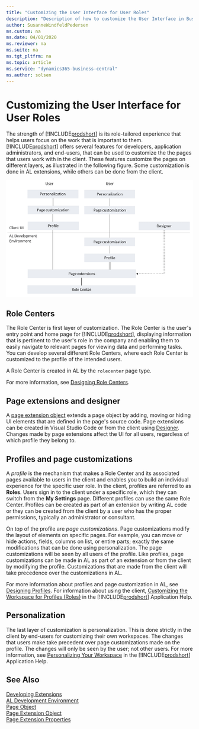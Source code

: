 ```yaml
---
title: "Customizing the User Interface for User Roles"
description: "Description of how to customize the User Interface in Business Central by using user roles."
author: SusanneWindfeldPedersen
ms.custom: na
ms.date: 04/01/2020
ms.reviewer: na
ms.suite: na
ms.tgt_pltfrm: na
ms.topic: article
ms.service: "dynamics365-business-central"
ms.author: solsen
---
```


# Customizing the User Interface for User Roles

The strength of [!INCLUDE[prodshort](includes/prodshort.md)] is its role-tailored experience that helps users focus on the work that is important to them. [!INCLUDE[prodshort](includes/prodshort.md)] offers several features for developers, application administrators, and end-users, that can be used to customize the the pages that users work with in the client. These features customize the pages on different layers, as illustrated in the following figure. Some customization is done in AL extensions, while others can be done from the client.

![Role customization overview](media/role-customization.png "Role customization overview")

## Role Centers

The Role Center is first layer of customization. The Role Center is the user's entry point and home page for [!INCLUDE[prodshort](includes/prodshort.md)], displaying information that is pertinent to the user's role in the company and enabling them to easily navigate to relevant pages for viewing data and performing tasks. You can develop several different Role Centers, where each Role Center is customized to the profile of the intended users.

A Role Center is created in AL by the `rolecenter` page type. 

For more information, see [Designing Role Centers](devenv-designing-role-centers.md).

## Page extensions and designer

A [page extension object](devenv-page-ext-object.md) extends a page object by adding, moving or hiding UI elements that are defined in the page's source code. Page extensions can be created in Visual Studio Code or from the client using [Designer](devenv-inclient-designer.md). Changes made by page extensions affect the UI for all users, regardless of which profile they belong to.

## Profiles and page customizations 

A *profile* is the mechanism that makes a Role Center and its associated pages available to users in the client and enables you to build an individual experience for the specific user role. In the client, profiles are referred to as **Roles**. Users sign in to the client under a specific role, which they can switch from the **My Settings** page. Different profiles can use the same Role Center. Profiles can be created as part of an extension by writing AL code or they can be created from the client by a user who has the proper permissions, typically an administrator or consultant.

On top of the profile are *page customizations*. Page customizations modify the layout of elements on specific pages. For example, you can move or hide actions, fields, columns on list, or entire parts; exactly the same modifications that can be done using personalization. The page customizations will be seen by all users of the profile. Like profiles, page customizations can be made in AL as part of an extension or from the client by modifying the profile. Customizations that are made from the client will take precedence over the customizations in AL. <!--Page customizations are substractive between layers. This means, for example, if an element such as an action or part is removed at by an extension, it cannot be added by customizing the profile in the client or by personalization.-->

For more information about profiles and page customization in AL, see [Designing Profiles](devenv-design-profiles.md). For information about using the client, [Customizing the Workspace for Profiles (Roles)](/dynamics365/business-central/ui-personalization-manage?) in the [!INCLUDE[prodshort](includes/prodshort.md)] Application Help.

<!--

- In AL code, profiles are created by using the [profile object](devenv-profile-object.md).
- In the client, profiles are managed from the **Profiles** page. For more information, see [Understanding Users, Roles, and Profiles](/dynamics365/business-central/admin-users-profiles-roles) in the [!INCLUDE[prodshort](includes/prodshort.md)] Application Help.

<!--
## Page customizations


- In AL code, you create extension-based page customizations by using the [page customization object](devenv-page-customization-object.md).
- In the client, you create page customizations for profiles from the **Profiles** page. For more information, see [Customizing the Workspace for Profiles (Roles)](/dynamics365/business-central/ui-personalization-manage) in the [!INCLUDE[prodshort](includes/prodshort.md)] Application Help.

-->
## Personalization

The last layer of customization is personalization. This is done strictly in the client by end-users for customizing their own workspaces. The changes that users make take precedent over page customizations made on the profile. The changes will only be seen by the user; not other users.  For more information, see [Personalizing Your Workspace](/dynamics365/business-central/ui-personalization-user) in the [!INCLUDE[prodshort](includes/prodshort.md)] Application Help.

<!--
## Using the client to create AL profiles and page customizations

Creating profiles and page customizations from the client can be a useful alternative to writing AL code directly in Visual Studio Code because you are working with the user interface just as the users would. This is especially advantageous for consultants, application administrators, and less technical users. But a consequence of using the client alone is that the profile-related changes pertain only to the tenant in which they were made. In contrast, profiles and page customizations that are extension-based are published to the application server instance and available for installation on all tenants.

However, you can export user-defined profiles and page customizations from the client to files (.al type) that contain the changes as AL code. Once you have the files, you can include them in a Visual Studio Code project and compile them into an extension package that can be published and available to all tenants. To export user-defined profiles and page customizations from the client, open the **Profiles (Roles)** page, and select the **Export User-Created Profiles** action. A .zip file is downloaded to your computer. The zip files contains .al files for the profile and page customizations, plus an app.json and profiles.json file.  

### Exported profiles

Profiles that are created in the client are indicated as **\(user-created\)**. Each user-created profile is exported to a separate .al file that contains the `profile` object that defines the profile and the page customizations it uses. For example, you created a profile with the ID **MyProfile** that uses the role center page **9022 Business Manager Role Center**, and you customized the Business Manager Role Center itself, plus the **Customer** list page. The exported zip file would contain file called **PROFILE.MyProfile.al** that includes the following code:

```
profile MyProfile
{
  CaptionML = ENU='My Profile';
  Enabled = true;
  ProfileDescriptionML = ENU='This is my sample profiles';
  Promoted = true;
  RoleCenter = 9022;
  Customizations = Configuration1; Configuration2;
}
```

### Exported page customizations for user-created profiles

Page customizations that are made to user-created profiles are exported to an .al files that include a `pagecustomization` object that defines the modification to the page. A separate file is created for each customized page. Referring to the example above, the zip file would include two files: **PageCustomization._Business Manager Role Center_.Configuration1.al** and **PageCustomization._Customer List_.Configuration2.al**. The files include code similar to the following:

```
pagecustomization Configuration1 customizes "Business Manager Role Center"
{
  layout
  {
    modify(Control16)
    {
    Visible = false;
    }
  }
  actions
  {
  }
}
```

And:

```
pagecustomization Configuration2 customizes "Customer List"
{
  layout
  {
    modify("Balance (LCY)")
    {
    Visible = false;
    }
  }
  actions
  {
  }
}
```

### Exported page customizations for extension-based profiles

Page customizations that are made to extension-based profiles are exported to two types of .al files. The first file includes a `profileextension` object that specifies which profile has been modified and includes references to the page customization object files. The second file type includes a `pagecustomization` object that defines the modification to the page. A separate file is created for customized page. For example, if you customized the **Customer** page for the **Business Manager** profile that is provided by the Base Application extension, the zip file would contain two files: **ProfileExtension._BUSINESS MANAGER.al** and **PageCustomization._Customer List_.Configuration2.al**. The files will contain code similar to the following:

```
profileextension BUSINESSMANAGER_1 extends "BUSINESS MANAGER"
{
  Customizations = Configuration3;
}
```

And:

```
pagecustomization Configuration3 customizes "Customer List"
{
  layout
  {
    modify("Balance Due (LCY)")
    {
    Visible = false;
    }
  }
  actions
  {
  }
}
```

> [!IMPORTANT]
> Currently, the `profileextension` object and profiles.json are only used internally for managing profiles from the client. You cannot develop and compile these in AL with Visual Studio Code. This will be be supported in a future release.  
-->
## See Also
[Developing Extensions](devenv-dev-overview.md)  
[AL Development Environment](devenv-reference-overview.md)  
[Page Object](devenv-page-object.md)  
[Page Extension Object](devenv-page-ext-object.md)  
[Page Extension Properties](properties/devenv-page-property-overview.md)   
